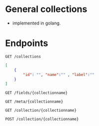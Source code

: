 # General collections

- implemented in golang.

# Endpoints

```
GET /collections
```

```json
[
    {
        "id": "", "name":"" , "label":""
    }
]
```


```
GET /fields/{collectionname}
```

```
GET /meta/{collectionname}
```

```
GET /collection/{collectionname}
```

```
POST /collection/{collectionname}
```